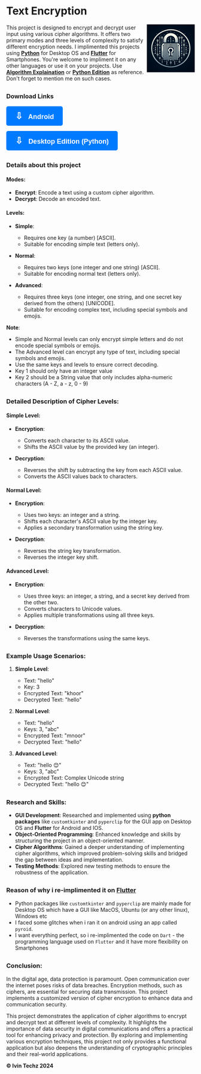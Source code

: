 # Text Encryption

<img src="logo.jpeg" width="128" height="128" alt="text-encryption" align="right" />

This project is designed to encrypt and decrypt user input using various cipher algorithms. It offers two primary modes and three levels of complexity to satisfy different encryption needs. I implimented this projects using <b>[Python](https://github.com/ivin-titus/Text-Encryption/tree/master/text_encryption_python)</b> for Desktop OS and <b>[Flutter](https://github.com/ivin-titus/Text-Encryption/tree/master/text_encryption_flutter)</b> for Smartphones. You're welcome to impliment it on any other languages or use it on your projects. Use **[Algorithm Explaination](algorithm_explained.md)** or <b>[Python Edition](https://github.com/ivin-titus/Text-Encryption/tree/master/text_encryption_python)</b> as reference. Don't forget to mention me on such cases.

##

### Download Links

<b> <a href="https://github.com/ivin-titus/Text-Encryption/releases/download/apk/Text.Encryption.apk" style="display: inline-block; padding: 12px 24px; font-size: 18px; color: white; background-color: #007BFF; border-radius: 5px; text-align: center; text-decoration: none; font-family: Arial, sans-serif;">
    <span style="font-size: 24px; margin-right: 10px;">&#8681;</span> <b>Android</b>
</a></b>

<b> <a href="https://github.com/ivin-titus/Text-Encryption/releases/download/py/text_encryption_python.zip" style="display: inline-block; padding: 12px 24px; font-size: 18px; color: white; background-color: #007BFF; border-radius: 5px; text-align: center; text-decoration: none; font-family: Arial, sans-serif;">
    <span style="font-size: 24px; margin-right: 10px;">&#8681;</span> <b>Desktop Edition (Python)</b>
</a></b>

##

### Details about this project

#### Modes:

- **Encrypt**: Encode a text using a custom cipher algorithm.
- **Decrypt**: Decode an encoded text.

#### Levels:

- **Simple**: 
    - Requires one key (a number) [ASCII].
    - Suitable for encoding simple text (letters only).
- **Normal**: 
    - Requires two keys (one integer and one string) [ASCII].
    - Suitable for encoding normal text (letters only).
      
- **Advanced**: 
    - Requires three keys (one integer, one string, and one secret key derived from the others) [UNICODE].
    - Suitable for encoding complex text, including special symbols and emojis.

**Note**:
- Simple and Normal levels can only encrypt simple letters and do not encode special symbols or emojis.
- The Advanced level can encrypt any type of text, including special symbols and emojis.
- Use the same keys and levels to ensure correct decoding.
- Key 1 should only have an integer value
- Key 2 should be a String value that only includes alpha-numeric characters (A - Z, a - z, 0 - 9)

##

### Detailed Description of Cipher Levels:

#### Simple Level:

- **Encryption**:
  - Converts each character to its ASCII value.
  - Shifts the ASCII value by the provided key (an integer).
  
- **Decryption**:
  - Reverses the shift by subtracting the key from each ASCII value.
  - Converts the ASCII values back to characters.

#### Normal Level:

- **Encryption**:
  - Uses two keys: an integer and a string.
  - Shifts each character's ASCII value by the integer key.
  - Applies a secondary transformation using the string key. 

- **Decryption**:
  - Reverses the string key transformation.
  - Reverses the integer key shift.

#### Advanced Level:

- **Encryption**:
  - Uses three keys: an integer, a string, and a secret key derived from the other two.
  - Converts characters to Unicode values.
  - Applies multiple transformations using all three keys.

- **Decryption**:
  - Reverses the transformations using the same keys.
  

##

### Example Usage Scenarios:

1. **Simple Level**:
   - Text: "hello"
   - Key: 3
   - Encrypted Text: "khoor"
   - Decrypted Text: "hello"

2. **Normal Level**:
   - Text: "hello"
   - Keys: 3, "abc"
   - Encrypted Text: "mnoor"
   - Decrypted Text: "hello"

3. **Advanced Level**:
   - Text: "hello 😊"
   - Keys: 3, "abc"
   - Encrypted Text: Complex Unicode string
   - Decrypted Text: "hello 😊"

##

### Research and Skills:

- **GUI Development**: Researched and implemented using <b>python packages</b> like `customtkinter` and `pyperclip` for the GUI app on Desktop OS and <b>Flutter</b> for Android and IOS.
- **Object-Oriented Programming**: Enhanced knowledge and skills by structuring the project in an object-oriented manner.
- **Cipher Algorithms**: Gained a deeper understanding of implementing cipher algorithms, which improved problem-solving skills and bridged the gap between ideas and implementation.
- **Testing Methods**: Explored new testing methods to ensure the robustness of the application.

##

### Reason of why i re-implimented it on <b>[Flutter](https://github.com/ivin-titus/Text-Encryption/tree/master/text_encryption_flutter)</b>
- Python packages like `customtkinter` and `pyperclip` are mainly made for Desktop OS which have a GUI like MacOS, Ubuntu (or any other linux), Windows etc
- I faced some glitches when i ran it on android using an app called `pyroid`.
- I want everything perfect, so i re-implimented the code on `Dart` - the programming language used on `Flutter` and it have more flexibility on Smartphones  

##

### Conclusion:

In the digital age, data protection is paramount. Open communication over the internet poses risks of data breaches. Encryption methods, such as ciphers, are essential for securing data transmission. This project implements a customized version of cipher encryption to enhance data and communication security.

This project demonstrates the application of cipher algorithms to encrypt and decrypt text at different levels of complexity. It highlights the importance of data security in digital communications and offers a practical tool for enhancing privacy and protection. By exploring and implementing various encryption techniques, this project not only provides a functional application but also deepens the understanding of cryptographic principles and their real-world applications.

<b> ©️ Ivin Techz 2024</b>
